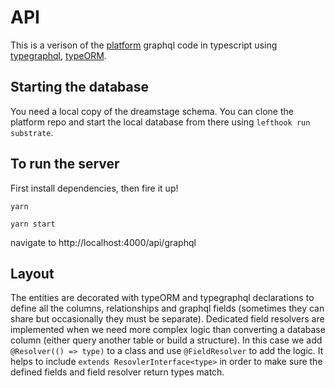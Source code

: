 # API

This is a verison of the [platform](https://github.com/DreamStageLive/platform) graphql code in typescript using [typegraphql](https://typegraphql.com/), [typeORM](https://typeorm.io/#/).

## Starting the database

You need a local copy of the dreamstage schema. You can clone the platform repo and start the local database from there using `lefthook run substrate`.

## To run the server

First install dependencies, then fire it up!

`yarn`

`yarn start`

navigate to http://localhost:4000/api/graphql

## Layout

The entities are decorated with typeORM and typegraphql declarations to define all the columns, relationships and graphql fields (sometimes they can share but occasionally they must be separate). Dedicated field resolvers are implemented when we need more complex logic than converting a database column (either query another table or build a structure). In this case we add `@Resolver(() => type)` to a class and use `@FieldResolver` to add the logic. It helps to include `extends ResovlerInterface<type>` in order to make sure the defined fields and field resolver return types match.
